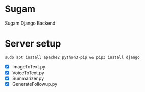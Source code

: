 # Sugam
Sugam Django Backend

# Server setup 
```
sudo apt install apache2 python3-pip && pip3 install django 
```

- [X] ImageToText.py
- [X] VoiceToText.py
- [X] Summarizer.py
- [X] GenerateFollowup.py